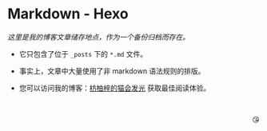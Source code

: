 # Markdown - Hexo

*这里是我的博客文章储存地点，作为一个备份归档而存在。*

- 它只包含了位于 `_posts` 下的 `*.md` 文件。

- 事实上，文章中大量使用了非 markdown 语法规则的排版。

- 您可以访问我的博客：[枋柚梓的猫会发光](https://inkss.cn) 获取最佳阅读体验。

<br><p align="end">😘</p>
